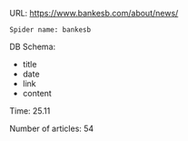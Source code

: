URL: https://www.bankesb.com/about/news/

    Spider name: bankesb

DB Schema:
- title
- date
- link
- content

Time: 25.11

Number of articles: 54
